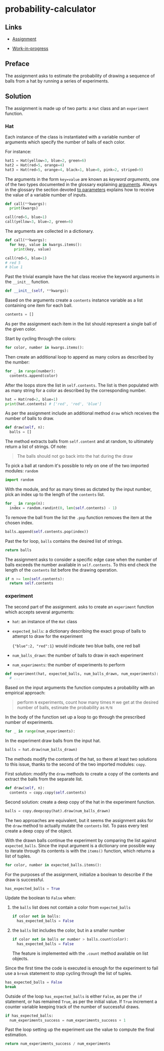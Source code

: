 # probability-calculator

## Links

- [Assignment](https://www.freecodecamp.org/learn/scientific-computing-with-python/scientific-computing-with-python-projects/probability-calculator)

- [Work-in-progress](https://replit.com/@borntofrappe/boilerplate-probability-calculator)

## Preface

The assignment asks to estimate the probability of drawing a sequence of balls from a hat by running a series of experiments.

## Solution

The assignment is made up of two parts: a `Hat` class and an `experiment` function.

### Hat

Each instance of the class is instantiated with a variable number of arguments which specify the number of balls of each color.

For instance:

```py
hat1 = Hat(yellow=3, blue=2, green=6)
hat2 = Hat(red=5, orange=4)
hat3 = Hat(red=5, orange=4, black=1, blue=0, pink=2, striped=9)
```

The arguments in the form `key=value` are known as _keyword arguments_, one of the two types documented in the glossary explaining [arguments](https://docs.python.org/3/glossary.html#term-argument). Always in the glossary the section devoted [to parameters](https://docs.python.org/3/glossary.html#term-parameter) explains how to receive the value of a variable number of inputs.

```py
def call(**kwargs):
  print(kwargs)

call(red=5, blue=1)
call(yellow=3, blue=2, green=6)
```

The arguments are collected in a dictionary.

```py
def call(**kwargs):
  for key, value in kwargs.items():
    print(key, value)

call(red=5, blue=1)
# red 5
# blue 1
```

Past the trivial example have the hat class receive the keyword arguments in the `__init__` function.

```py
def __init__(self, **kwargs):
```

Based on the arguments create a `contents` instance variable as a list containing one item for each ball.

```py
contents = []
```

As per the assignment each item in the list should represent a single ball of the given color.

Start by cycling through the colors:

```py
for color, number in kwargs.items():
```

Then create an additional loop to append as many colors as described by the number:

```py
for _ in range(number):
  contents.append(color)
```

After the loops store the list in `self.contents`. The list is then populated with as many string for a color as described by the corresponding number.

```py
hat = Hat(red=2, blue=1)
print(hat.contents) # ['red', 'red', 'blue']
```

As per the assignment include an additional method `draw` which receives the number of balls to draw.

```py
def draw(self, n):
  balls = []
```

The method extracts balls from `self.content` and at random, to ultimately return a list of strings. Of note:

> The balls should not go back into the hat during the draw

To pick a ball at random it's possible to rely on one of the two imported modules: `random`

```py
import random
```

With the module, and for as many times as dictated by the input number, pick an index up to the length of the `contents` list.

```py
for _ in range(n):
  index = random.randint(0, len(self.contents) - 1)
```

To remove the ball from the list the `.pop` function removes the item at the chosen index.

```py
balls.append(self.contents.pop(index))
```

Past the for loop, `balls` contains the desired list of strings.

```py
return balls
```

The assignment asks to consider a specific edge case when the number of balls exceeds the number available in `self.contents`. To this end check the length of the `contents` list before the drawing operation.

```py
if n >= len(self.contents):
  return self.contents
```

### experiment

The second part of the assignment. asks to create an `experiment` function which accepts several arguments:

- `hat`: an instance of the `Hat` class

- `expected_balls`: a dictionary describing the exact group of balls to attempt to draw for the experiment

  `{"blue":2, "red":1}` would indicate two blue balls, one red ball

- `num_balls_drawn`: the number of balls to draw in each experiment

- `num_experiments`: the number of experiments to perform

```py
def experiment(hat, expected_balls, num_balls_drawn, num_experiments):
  # ...
```

Based on the input arguments the function computes a probability with an empirical approach:

> perform `N` experiments, count how many times `M` we get at the desired number of balls, estimate the probability as `M/N`

In the body of the function set up a loop to go through the prescribed number of experiments.

```py
for _ in range(num_experiments):
```

In the experiment draw balls from the input hat.

```py
balls = hat.draw(num_balls_drawn)
```

The methods modify the contents of the hat, so there at least two solutions to this issue, thanks to the second of the two imported modules: `copy`.

First solution: modify the `draw` methods to create a copy of the contents and extract the balls from the separate list.

```py
def draw(self, n):
  contents = copy.copy(self.contents)
```

Second solution: create a deep copy of the hat in the experiment function.

```py
balls = copy.deepcopy(hat).draw(num_balls_drawn)
```

The two approaches are equivalent, but it seems the assignment asks for the `draw` method to actually mutate the `contents` list. To pass every test create a deep copy of the object.

With the drawn balls continue the experiment by comparing the list against `expected_balls`. Since the input argument is a dictionary one possible way to iterate through its contents is with the `items()` function, which returns a list of tuples.

```py
for color, number in expected_balls.items():
```

For the purposes of the assignment, initialize a boolean to describe if the draw is successful.

```py
has_expected_balls = True
```

Update the boolean to `False` when:

1. the `balls` list does not contain a color from `expected_balls`

   ```py
   if color not in balls:
     has_expected_balls = False
   ```

2. the `balls` list includes the color, but in a smaller number

   ```py
   if color not in balls or number > balls.count(color):
     has_expected_balls = False
   ```

   The feature is implemented with the `.count` method available on list objects.

Since the first time the code is executed is enough for the experiment to fail use a `break` statement to stop cycling through the list of tuples.

```py
has_expected_balls = False
break
```

Outside of the loop `has_expected_balls` is either `False`, as per the `if` statement, or has remained `True`, as per the initial value. If `True` increment a counter variable keeping track of the number of successful draws.

```py
if has_expected_balls:
  num_experiments_success = num_experiments_success + 1
```

Past the loop setting up the experiment use the value to compute the final estimation.

```py
return num_experiments_success / num_experiments
```
